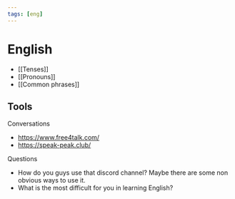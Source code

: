 ```yaml
---
tags: [eng]
---
```


# English

- [[Tenses]]
- [[Pronouns]]
- [[Common phrases]]

## Tools

Conversations

- https://www.free4talk.com/
- https://speak-peak.club/

Questions

- How do you guys use that discord channel? Maybe there are some non obvious ways to use it.
- What is the most difficult for you in learning English?